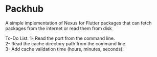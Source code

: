# Packhub
A simple implementation of Nexus for Flutter packages that can fetch packages from the internet or read them from disk

To-Do List:
1- Read the port from the command line.<br />
2- Read the cache directory path from the command line.<br />
3- Add cache validation time (hours, minutes, seconds).<br />
